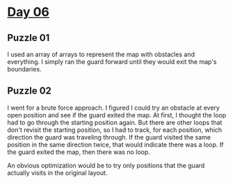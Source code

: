 # [Day 06](https://adventofcode.com/2024/day/6)

## Puzzle 01

I used an array of arrays to represent the map with obstacles and everything.
I simply ran the guard forward until they would exit the map's boundaries.

## Puzzle 02

I went for a brute force approach.  I figured I could try an obstacle at every
open position and see if the guard exited the map.  At first, I thought the loop
had to go through the starting position again.  But there are other loops that
don't revisit the starting position, so I had to track, for each position, which
direction the guard was traveling through.  If the guard visited the same
position in the same direction twice, that would indicate there was a loop.  If
the guard exited the map, then there was no loop.

An obvious optimization would be to try only positions that the guard actually
visits in the original layout.
